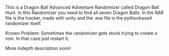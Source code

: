 This is a Dragon Ball Advanced Adventure Randomizer called Dragon Ball Hunt.
In this Randomizer you need to find all seven Dragon Balls.
In the RAR file is the tracker, made with unity and the .exe file is the pythonbased randomizer itself.

Known Problem:
Sometimes the randomizer gets stuck trying to create a rom. In that case just restart it.

More indepth description soon!
